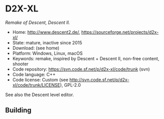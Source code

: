 # D2X-XL

_Remake of Descent, Descent II._

- Home: http://www.descent2.de/, https://sourceforge.net/projects/d2x-xl/
- State: mature, inactive since 2015
- Download: (see home)
- Platform: Windows, Linux, macOS
- Keywords: remake, inspired by Descent + Descent II, non-free content, shooter
- Code repository: https://svn.code.sf.net/p/d2x-xl/code/trunk (svn)
- Code language: C++
- Code license: Custom (see http://svn.code.sf.net/p/d2x-xl/code/trunk/LICENSE), GPL-2.0

See also the Descent level editor.

## Building
